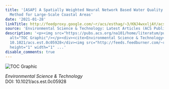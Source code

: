 ```yaml
---
title: '[ASAP] A Spatially Weighted Neural Network Based Water Quality Assessment
  Method for Large-Scale Coastal Areas'
date: '2021-01-28'
linkTitle: http://feedproxy.google.com/~r/acs/esthag/~3/KNJ4wxxljAY/acs.est.0c05928
source: 'Environmental Science & Technology: Latest Articles (ACS Publications)'
description: '<p><img src="https://pubs.acs.org/na101/home/literatum/publisher/achs/journals/content/esthag/0/esthag.ahead-of-print/acs.est.0c05928/20210128/images/medium/es0c05928_0007.gif"
  alt="TOC Graphic"/></p><div><cite>Environmental Science & Technology</cite></div><div>DOI:
  10.1021/acs.est.0c05928</div><img src="http://feeds.feedburner.com/~r/acs/esthag/~4/KNJ4wxxljAY"
  height="1" width="1" ...'
disable_comments: true
---
```

<p><img src="https://pubs.acs.org/na101/home/literatum/publisher/achs/journals/content/esthag/0/esthag.ahead-of-print/acs.est.0c05928/20210128/images/medium/es0c05928_0007.gif" alt="TOC Graphic"/></p><div><cite>Environmental Science & Technology</cite></div><div>DOI: 10.1021/acs.est.0c05928</div><img src="http://feeds.feedburner.com/~r/acs/esthag/~4/KNJ4wxxljAY" height="1" width="1" ...